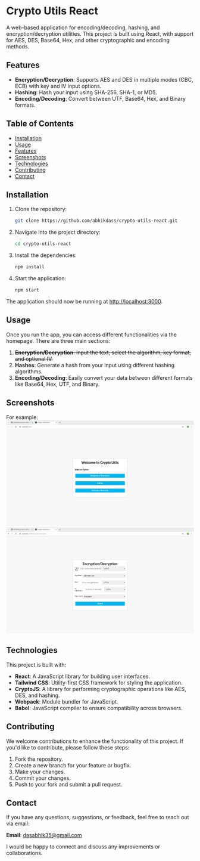 # Crypto Utils React

A web-based application for encoding/decoding, hashing, and encryption/decryption utilities. This project is built using React, with support for AES, DES, Base64, Hex, and other cryptographic and encoding methods.

## Features

- **Encryption/Decryption**: Supports AES and DES in multiple modes (CBC, ECB) with key and IV input options.
- **Hashing**: Hash your input using SHA-256, SHA-1, or MD5.
- **Encoding/Decoding**: Convert between UTF, Base64, Hex, and Binary formats.

## Table of Contents

- [Installation](#installation)
- [Usage](#usage)
- [Features](#features)
- [Screenshots](#screenshots)
- [Technologies](#technologies)
- [Contributing](#contributing)
- [Contact](#Contact)

## Installation

1. Clone the repository:
    ```bash
    git clone https://github.com/abhikdass/crypto-utils-react.git
    ```

2. Navigate into the project directory:
    ```bash
    cd crypto-utils-react
    ```

3. Install the dependencies:
    ```bash
    npm install
    ```

4. Start the application:
    ```bash
    npm start
    ```

The application should now be running at [http://localhost:3000](http://localhost:3000).

## Usage

Once you run the app, you can access different functionalities via the homepage. There are three main sections:

1. ~~**Encryption/Decryption**: Input the text, select the algorithm, key format, and optional IV.~~ 
2. **Hashes**: Generate a hash from your input using different hashing algorithms.
3. **Encoding/Decoding**: Easily convert your data between different formats like Base64, Hex, UTF, and Binary.

## Screenshots


For example:
![Home Page](./screenshots/homepage.png)
![Encryption Page](./screenshots/encryption-page.png)

## Technologies

This project is built with:

- **React**: A JavaScript library for building user interfaces.
- **Tailwind CSS**: Utility-first CSS framework for styling the application.
- **CryptoJS**: A library for performing cryptographic operations like AES, DES, and hashing.
- **Webpack**: Module bundler for JavaScript.
- **Babel**: JavaScript compiler to ensure compatibility across browsers.

## Contributing

We welcome contributions to enhance the functionality of this project. If you'd like to contribute, please follow these steps:

1. Fork the repository.
2. Create a new branch for your feature or bugfix.
3. Make your changes.
4. Commit your changes.
5. Push to your fork and submit a pull request.

## Contact

If you have any questions, suggestions, or feedback, feel free to reach out via email:

**Email**: [dasabhik35@gmail.com](mailto:dasabhik35@gmail.com)

I would be happy to connect and discuss any improvements or collaborations.
